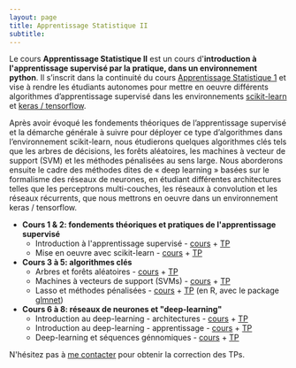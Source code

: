 ```yaml
---
layout: page
title: Apprentissage Statistique II
subtitle:
---
```


Le cours **Apprentissage Statistique II** est un cours d'**introduction à l'apprentissage supervisé par la pratique, dans un environnement python**. Il s’inscrit dans la continuité du cours [Apprentissage Statistique 1](../teaching_app-stat-1) et vise à rendre les étudiants autonomes pour mettre en oeuvre différents algorithmes d’apprentissage supervisé dans les environnements [scikit-learn](https://scikit-learn.org/stable/) et [keras / tensorflow](https://keras.io/).

Après avoir évoqué les fondements théoriques de l’apprentissage supervisé et la démarche générale à suivre pour déployer ce type d’algorithmes dans l’environnement scikit-learn, nous étudierons quelques algorithmes clés tels que les arbres de décisions, les forêts aléatoires, les machines à vecteur de support (SVM) et les méthodes pénalisées au sens large. Nous aborderons ensuite le cadre des méthodes dites de « deep learning » basées sur le formalisme des réseaux de neurones, en étudiant différentes architectures telles que les perceptrons multi-couches, les réseaux à convolution et les réseaux récurrents, que nous mettrons en oeuvre dans un environnement keras / tensorflow.



* **Cours 1 & 2: fondements théoriques et pratiques de l'apprentissage supervisé** 
	* Introduction à l'apprentissage supervisé - [cours](https://pmahe.github.io/data/teaching/app-stat-2/supervised-learning.pdf) + [TP](https://pmahe.github.io/data/teaching/app-stat-2/TP1-nuts-and-bolts.zip)
	* Mise en oeuvre avec scikit-learn - [cours](https://pmahe.github.io/data/teaching/app-stat-2/practical-scikit-learn.pdf) + [TP](https://pmahe.github.io/data/teaching/app-stat-2/TP1-nuts-and-bolts_solution.zip)
* **Cours 3 à 5: algorithmes clés** 
	* Arbres et forêts aléatoires - [cours](https://pmahe.github.io/data/teaching/app-stat-2/trees-and-forests.pdf) + [TP](https://pmahe.github.io/data/teaching/app-stat-2/TP2-trees.zip)
	* Machines à vecteurs de support (SVMs) - [cours](https://pmahe.github.io/data/teaching/app-stat-2/svms.pdf) + [TP](https://pmahe.github.io/data/teaching/app-stat-2/TP3-SVMs.zip)
	* Lasso et méthodes pénalisées - [cours](https://pmahe.github.io/data/teaching/app-stat-2/lasso.pdf) + [TP](https://pmahe.github.io/data/teaching/app-stat-2/TP4-lasso-en-R.zip) (en R, avec le package [glmnet](https://cran.r-project.org/web/packages/glmnet/index.html))
* **Cours 6 à 8: réseaux de neurones et "deep-learning"**
	* Introduction au deep-learning - architectures - [cours](https://pmahe.github.io/data/teaching/app-stat-2/neural-nets_part-1.pdf) + [TP](https://pmahe.github.io/data/teaching/app-stat-2/TP6-intro-Keras.zip)
	* Introduction au deep-learning - apprentissage - [cours](https://pmahe.github.io/data/teaching/app-stat-2/neural-nets_part-1.pdf) + [TP](https://pmahe.github.io/data/teaching/app-stat-2/TP7-Keras-monitoring.zip)
	* Deep-learning et séquences génnomiques - [cours](https://pmahe.github.io/data/teaching/app-stat-2/deep-learning-genomics.pdf) + [TP](https://pmahe.github.io/data/teaching/app-stat-2/TP8-CNN-genomics.zip)



N'hésitez pas à [me contacter](mailto:pierre.mahe@biomerieux.com) pour obtenir la correction des TPs.


